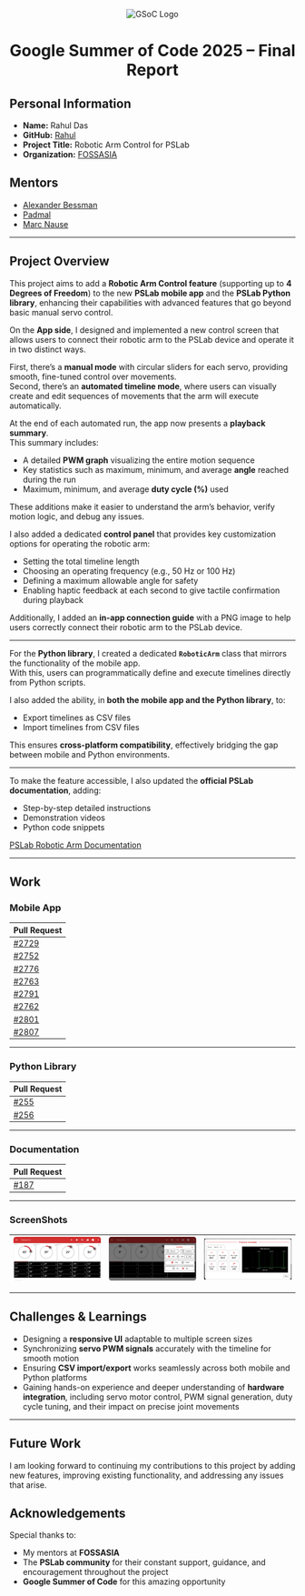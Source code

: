 <p align="center">
  <img src="https://summerofcode.withgoogle.com/assets/media/logo.svg" alt="GSoC Logo" width="800"/>
</p>

<h1 align="center">Google Summer of Code 2025 – Final Report</h1>

## Personal Information
- **Name:** Rahul Das
- **GitHub:** [Rahul](https://github.com/rahul31124)  
- **Project Title:** Robotic Arm Control for PSLab
- **Organization:** [FOSSASIA](https://github.com/fossasia)  

## Mentors
- [Alexander Bessman](https://github.com/bessman)
- [Padmal](https://github.com/CloudyPadmal)
- [Marc Nause](https://github.com/marcnause)

---
## Project Overview
This project aims to add a **Robotic Arm Control feature** (supporting up to **4 Degrees of Freedom**) to the new **PSLab mobile app** and the **PSLab Python library**, enhancing their capabilities with advanced features that go beyond basic manual servo control.


On the **App side**, I designed and implemented a new control screen that allows users to connect their robotic arm to the PSLab device and operate it in two distinct ways.  

First, there’s a **manual mode** with circular sliders for each servo, providing smooth, fine-tuned control over movements.  
Second, there’s an **automated timeline mode**, where users can visually create and edit sequences of movements that the arm will execute automatically.  

At the end of each automated run, the app now presents a **playback summary**.  
This summary includes:
  - A detailed **PWM graph** visualizing the entire motion sequence
  - Key statistics such as maximum, minimum, and average **angle** reached during the run
  - Maximum, minimum, and average **duty cycle (%)** used


These additions make it easier to understand the arm’s behavior, verify motion logic, and debug any issues.

I also added a dedicated **control panel** that provides key customization options for operating the robotic arm:
- Setting the total timeline length
- Choosing an operating frequency (e.g., 50 Hz or 100 Hz)
- Defining a maximum allowable angle for safety
- Enabling haptic feedback at each second to give tactile confirmation during playback

Additionally, I added an **in-app connection guide** with a PNG image to help users correctly connect their robotic arm to the PSLab device.

---

For the **Python library**, I created a dedicated **`RoboticArm`** class that mirrors the functionality of the mobile app.  
With this, users can programmatically define and execute timelines directly from Python scripts.  

I also added the ability, in **both the mobile app and the Python library**, to:
- Export timelines as CSV files
- Import timelines from CSV files  

This ensures **cross-platform compatibility**, effectively bridging the gap between mobile and Python environments.

---

To make the feature accessible, I also updated the **official PSLab documentation**, adding:
  - Step-by-step detailed instructions
  - Demonstration videos
  - Python code snippets
    
[PSLab Robotic Arm Documentation](https://docs.pslab.io/tutorials/roboticarm)

---


## Work 

### Mobile App 
| Pull Request |
| --------- |
| [#2729](https://github.com/fossasia/pslab-app/pull/2729) |
| [#2752](https://github.com/fossasia/pslab-app/pull/2752) |
| [#2776](https://github.com/fossasia/pslab-app/pull/2776) |
| [#2763](https://github.com/fossasia/pslab-app/pull/2763) |
| [#2791](https://github.com/fossasia/pslab-app/pull/2791) |
| [#2762](https://github.com/fossasia/pslab-app/pull/2762) |
| [#2801](https://github.com/fossasia/pslab-app/pull/2801) |
| [#2807](https://github.com/fossasia/pslab-app/pull/2807) |

---

### Python Library
| Pull Request |
| --------- |
| [#255](https://github.com/fossasia/pslab-python/pull/255) |
| [#256](https://github.com/fossasia/pslab-python/pull/256) |

---

### Documentation
| Pull Request |
| --------- |
| [#187](https://github.com/fossasia/pslab-documentation/pull/187) |


---
### ScreenShots
| ![](screenshots/img_robotic_arm.png) | ![](screenshots/img_robotic_arm_controls.png) | ![](screenshots/summary.png) |
|--------------------------------------|-----------------------------------------------|--------------------------------|



---
## Challenges & Learnings
- Designing a **responsive UI** adaptable to multiple screen sizes
- Synchronizing **servo PWM signals** accurately with the timeline for smooth motion
- Ensuring **CSV import/export** works seamlessly across both mobile and Python platforms
- Gaining hands-on experience and deeper understanding of **hardware integration**, including servo motor control, PWM signal generation, duty cycle tuning, and their impact on precise joint movements

---
## Future Work
I am looking forward to continuing my contributions to this project by adding new features, improving existing functionality, and addressing any issues that arise.

## Acknowledgements
Special thanks to:
- My mentors at **FOSSASIA**
- The **PSLab community** for their constant support, guidance, and encouragement throughout the project
- **Google Summer of Code** for this amazing opportunity

